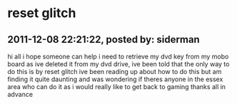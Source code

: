 # reset glitch

## 2011-12-08 22:21:22, posted by: siderman

hi all i hope someone can help i need to retrieve my dvd key from my mobo board as ive deleted it from my dvd drive, ive been told that the only way to do this is by reset glitch ive been reading up about how to do this but am finding it quite daunting and was wondering if theres anyone in the essex area who can do it as i would really like to get back to gaming thanks all in advance